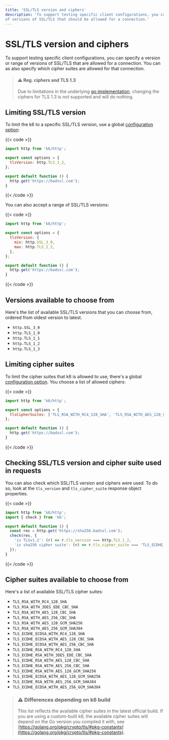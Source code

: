 ```yaml
---
title: 'SSL/TLS version and ciphers'
description: 'To support testing specific client configurations, you can set a specific version or range
of versions of SSL/TLS that should be allowed for a connection.'
---
```


# SSL/TLS version and ciphers

To support testing specific client configurations, you can specify a version or range of versions of SSL/TLS that are allowed for a connection.
You can as also specify which cipher suites are allowed for that connection.

> #### ⚠️ Reg. ciphers and TLS 1.3
>
> Due to limitations in the underlying [go implementation](https://github.com/golang/go/issues/29349), changing the ciphers for TLS 1.3 is _not_ supported and will do nothing.

## Limiting SSL/TLS version

To limit the k6 to a specific SSL/TLS version, use a global
[configuration option](https://grafana.com/docs/k6/<K6_VERSION>/using-k6/k6-options):

{{< code >}}

```javascript
import http from 'k6/http';

export const options = {
  tlsVersion: http.TLS_1_2,
};

export default function () {
  http.get('https://badssl.com');
}
```

{{< /code >}}

You can also accept a range of SSL/TLS versions:

{{< code >}}

```javascript
import http from 'k6/http';

export const options = {
  tlsVersion: {
    min: http.SSL_3_0,
    max: http.TLS_1_2,
  },
};

export default function () {
  http.get('https://badssl.com');
}
```

{{< /code >}}

## Versions available to choose from

Here's the list of available SSL/TLS versions that you can choose from, ordered from oldest version to latest.

- `http.SSL_3_0`
- `http.TLS_1_0`
- `http.TLS_1_1`
- `http.TLS_1_2`
- `http.TLS_1_3`

## Limiting cipher suites

To limit the cipher suites that k6 is allowed to use, there's a global
[configuration option](https://grafana.com/docs/k6/<K6_VERSION>/using-k6/k6-options).
You choose a list of allowed ciphers:

{{< code >}}

```javascript
import http from 'k6/http';

export const options = {
  tlsCipherSuites: ['TLS_RSA_WITH_RC4_128_SHA', 'TLS_RSA_WITH_AES_128_GCM_SHA256'],
};

export default function () {
  http.get('https://badssl.com');
}
```

{{< /code >}}

## Checking SSL/TLS version and cipher suite used in requests

You can also check which SSL/TLS version and ciphers were used.
To do so, look at the `tls_version` and `tls_cipher_suite` response object properties.

{{< code >}}

```javascript
import http from 'k6/http';
import { check } from 'k6';

export default function () {
  const res = http.get('https://sha256.badssl.com');
  check(res, {
    'is TLSv1.2': (r) => r.tls_version === http.TLS_1_2,
    'is sha256 cipher suite': (r) => r.tls_cipher_suite === 'TLS_ECDHE_RSA_WITH_AES_128_GCM_SHA256',
  });
}
```

{{< /code >}}

## Cipher suites available to choose from

Here's a list of available SSL/TLS cipher suites:

- `TLS_RSA_WITH_RC4_128_SHA`
- `TLS_RSA_WITH_3DES_EDE_CBC_SHA`
- `TLS_RSA_WITH_AES_128_CBC_SHA`
- `TLS_RSA_WITH_AES_256_CBC_SHA`
- `TLS_RSA_WITH_AES_128_GCM_SHA256`
- `TLS_RSA_WITH_AES_256_GCM_SHA384`
- `TLS_ECDHE_ECDSA_WITH_RC4_128_SHA`
- `TLS_ECDHE_ECDSA_WITH_AES_128_CBC_SHA`
- `TLS_ECDHE_ECDSA_WITH_AES_256_CBC_SHA`
- `TLS_ECDHE_RSA_WITH_RC4_128_SHA`
- `TLS_ECDHE_RSA_WITH_3DES_EDE_CBC_SHA`
- `TLS_ECDHE_RSA_WITH_AES_128_CBC_SHA`
- `TLS_ECDHE_RSA_WITH_AES_256_CBC_SHA`
- `TLS_ECDHE_RSA_WITH_AES_128_GCM_SHA256`
- `TLS_ECDHE_ECDSA_WITH_AES_128_GCM_SHA256`
- `TLS_ECDHE_RSA_WITH_AES_256_GCM_SHA384`
- `TLS_ECDHE_ECDSA_WITH_AES_256_GCM_SHA384`

> ### ⚠️ Differences depending on k6 build
>
> This list reflects the available cipher suites in the latest official build.
> If you are using a custom-built k6, the available cipher suites will depend on the Go version you compiled it with, see [https://golang.org/pkg/crypto/tls/#pkg-constants](https://golang.org/pkg/crypto/tls/#pkg-constants).
